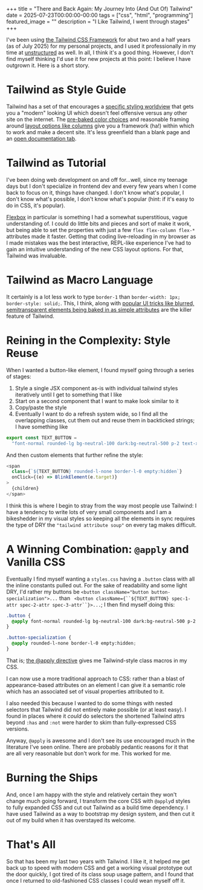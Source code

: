 +++
title =  "There and Back Again: My Journey Into (And Out Of) Tailwind"
date = 2025-07-23T00:00:00-00:00
tags = ["css", "html", "programming"]
featured_image = ""
description = "I Like Tailwind, I went through stages"
+++

I've been using [the Tailwind CSS Framework](https://tailwindcss.com/) for abut two and a half years (as of July 2025) for my personal projects, and I used it professionally in my time at [unstructured](https://unstructured.io/) as well. In all, I think it's a good thing. However, I don't find myself thinking I'd use it for new projects at this point: I believe I have outgrown it. Here is a short story.

# Tailwind as Style Guide

Tailwind has a set of that encourages a [specific styling worldview](https://en.wikipedia.org/wiki/Linguistic_relativity) that gets you a "modern" looking UI which doesn't feel offensive versus any other site on the internet. The [pre-baked color choices](https://tailwindcss.com/docs/colors) and reasonable framing around [layout options like columns](https://tailwindcss.com/docs/columns) give you a framework (ha!) within which to work and make a decent site. It's less greenfield than a blank page and an [open documentation tab](https://developer.mozilla.org/en-US/docs/Web/CSS).

# Tailwind as Tutorial

I've been doing web development on and off for...well, since my teenage days but I don't specialize in frontend dev and every few years when I come back to focus on it, things have changed. I don't know what's popular, I don't know what's possible, I don't know what's popular (hint: if it's easy to do in CSS, it's popular).

[Flexbox](https://developer.mozilla.org/en-US/docs/Web/CSS/CSS_flexible_box_layout/Basic_concepts_of_flexbox) in particular is something I had a somewhat superstitious, vague understanding of. I could do little bits and pieces and sort of make it work, but being able to set the properties with just a few `flex flex-column flex-*` attributes made it faster. Getting that coding live-reloading in my browser as I made mistakes was the best interactive, REPL-like experience I've had to gain an intuitive understanding of the new CSS layout options. For that, Tailwind was invaluable.

# Tailwind as Macro Language

It certainly is a lot less work to type `border-1` than `border-width: 1px; border-style: solid;`. This, I think, along with [popular UI tricks like blurred, semitransparent elements being baked in as simple attributes](https://tailwindcss.com/docs/backdrop-filter-blur) are the killer feature of Tailwind.

# Reining in the Complexity: Style Reuse

When I wanted a button-like element, I found myself going through a series of stages:

1. Style a single JSX component as-is with individual tailwind styles iteratively until I get to something that I like
1. Start on a second component that I want to make look similar to it
1. Copy/paste the style
1. Eventually I want to do a refresh system wide, so I find all the overlapping classes, cut them out and reuse them in backticked strings; I have something like

```typescript
export const TEXT_BUTTON =
  "font-normal rounded-lg bg-neutral-100 dark:bg-neutral-500 p-2 text-xs border-neutral-300 border disabled:text-neutral-300 dark:text-neutral-100 dark:bg-neutral-600 cursor-pointer";
```

And then custom elements that further refine the style:

```javascript
<span
  class={`${TEXT_BUTTON} rounded-l-none border-l-0 empty:hidden`}
  onClick={(e) => BlinkElement(e.target)}
>
  {children}
</span>
```

I think this is where I begin to stray from the way most people use Tailwind: I have a tendency to write lots of very small components and I am a bikeshedder in my visual styles so keeping all the elements in sync requires the type of DRY the `"tailwind attribute soup"` on every tag makes difficult.

# A Winning Combination: `@apply` and Vanilla CSS

Eventually I find myself wanting a `styles.css` having a `.button` class with all the inline constants pulled out. For the sake of readability and some light DRY, I'd rather my buttons be `<button className="button button-specialization">...` than ` <button className={``${TEXT_BUTTON} spec-1-attr spec-2-attr spec-3-attr``}>...`; I then find myself doing this:

```css
.button {
  @apply font-normal rounded-lg bg-neutral-100 dark:bg-neutral-500 p-2 text-xs border-neutral-300 border disabled:text-neutral-300 dark:text-neutral-100 dark:bg-neutral-600 cursor-pointer;
}

.button-specialization {
  @apply rounded-l-none border-l-0 empty:hidden;
}
```

That is; [the @apply directive](https://tailwindcss.com/docs/functions-and-directives#apply-directive) gives me Tailwind-style class macros in my CSS.

I can now use a more traditional approach to CSS: rather than a blast of appearance-based attributes on an element I can give it a semantic role which has an associated set of visual properties attributed to it.

I also needed this because I wanted to do some things with nested selectors that Tailwind did not entirely make possible (or at least easy). I found in places where it _could_ do selectors the shortened Tailwind attrs beyond `:has` and `:not` were harder to skim than fully-expressed CSS versions.

Anyway, `@apply` is awesome and I don't see its use encouraged much in the literature I've seen online. There are probably pedantic reasons for it that are all very reasonable but don't work for me. This worked for me.

# Burning the Ships

And, once I am happy with the style and relatively certain they won't change much going forward, I transform the core CSS with `@apply`d styles to fully expanded CSS and cut out Tailwind as a build time dependency. I have used Tailwind as a way to bootstrap my design system, and then cut it out of my build when it has overstayed its welcome.

# That's All

So that has been my last two years with Tailwind. I like it, it helped me get back up to speed with modern CSS and get a working visual prototype out the door quickly, I got tired of its class soup usage pattern, and I found that once I returned to old-fashioned CSS classes I could wean myself off it.
